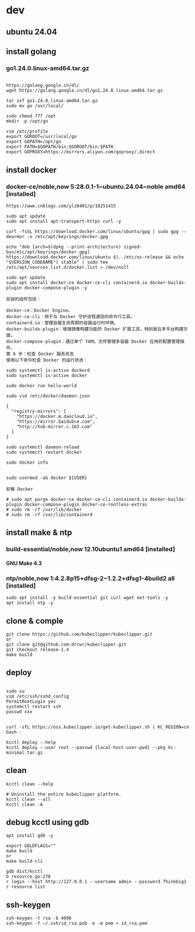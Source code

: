 # dev 

## ubuntu 24.04

## install golang 

### go1.24.0.linux-amd64.tar.gz

```

https://golang.google.cn/dl/
wget https://golang.google.cn/dl/go1.24.0.linux-amd64.tar.gz

tar zxf go1.24.0.linux-amd64.tar.gz
sudo mv go /usr/local/

sudo chmod 777 /opt
mkdir -p /opt/go

vim /etc/profile
export GOROOT=/usr/local/go
export GOPATH=/opt/go
export PATH=$GOPATH/bin:$GOROOT/bin:$PATH
export GOPROXY=https://mirrors.aliyun.com/goproxy/,direct

```

## install docker 

### docker-ce/noble,now 5:28.0.1-1\~ubuntu.24.04~noble amd64 [installed]

```
https://www.cnblogs.com/ylz8401/p/18251415

sudo apt update
sudo apt install apt-transport-https curl -y

curl -fsSL https://download.docker.com/linux/ubuntu/gpg | sudo gpg --dearmor -o /etc/apt/keyrings/docker.gpg

echo "deb [arch=$(dpkg --print-architecture) signed-by=/etc/apt/keyrings/docker.gpg] https://download.docker.com/linux/ubuntu $(. /etc/os-release && echo "$VERSION_CODENAME") stable" | sudo tee /etc/apt/sources.list.d/docker.list > /dev/null

sudo apt update
sudo apt install docker-ce docker-ce-cli containerd.io docker-buildx-plugin docker-compose-plugin -y

安装的组件包括：

docker-ce：Docker Engine。
docker-ce-cli：用于与 Docker 守护进程通信的命令行工具。
containerd.io：管理容器生命周期的容器运行时环境。
docker-buildx-plugin：增强镜像构建功能的 Docker 扩展工具，特别是在多平台构建方面。
docker-compose-plugin：通过单个 YAML 文件管理多容器 Docker 应用的配置管理插件。
第 6 步：检查 Docker 服务状态
使用以下命令检查 Docker 的运行状态：

sudo systemctl is-active dockerd
sudo systemctl is-active docker

sudo docker run hello-world

sudo vim /etc/docker/daemon.json

{
  "registry-mirrors": [
    "https://docker.m.daocloud.io",
    "https://mirror.baidubce.com",
    "http://hub-mirror.c.163.com"
  ]
}

sudo systemctl daemon-reload
sudo systemctl restart docker

sudo docker info


sudo usermod -aG docker ${USER}

卸载 Docker

# sudo apt purge docker-ce docker-ce-cli containerd.io docker-buildx-plugin docker-compose-plugin docker-ce-rootless-extras
# sudo rm -rf /var/lib/docker
# sudo rm -rf /var/lib/containerd

```

## install make & ntp 

### build-essential/noble,now 12.10ubuntu1 amd64 [installed]

#### GNU Make 4.3

### ntp/noble,now 1:4.2.8p15+dfsg-2~1.2.2+dfsg1-4build2 all [installed]

```
sudo apt install -y build-essential git curl wget net-tools -y
apt install ntp -y

```

## clone & comple

```
git clone https://github.com/kubeclipper/kubeclipper.git
or
git clone git@github.com:drcwr/kubeclipper.git
git checkout release-1.4
make build
```

## deploy

```

sudo su
vim /etc/ssh/sshd_config
PermitRootLogin yes	
systemctl restart ssh
passwd xxx


curl -sfL https://oss.kubeclipper.io/get-kubeclipper.sh | KC_REGION=cn bash -

kcctl deploy --help
kcctl deploy --user root --passwd {local-host-user-pwd} --pkg kc-minimal.tar.gz

```

## clean

```
kcctl clean --help

# Uninstall the entire kubeclipper platform.
kcctl clean --all
kcctl clean -A

```

## debug kcctl using gdb

```
apt install gdb -y

export GOLDFLAGS=""
make build
or
make build-cli

gdb dist/kcctl
b resource.go:278
r login --host http://127.0.0.1 --username admin --password Thinkbig1
r resource list

```

## ssh-keygen

```
ssh-keygen -t rsa -b 4096
ssh-keygen -f ~/.ssh/id_rsa.pub -e -m pem > id_rsa.pem

```
